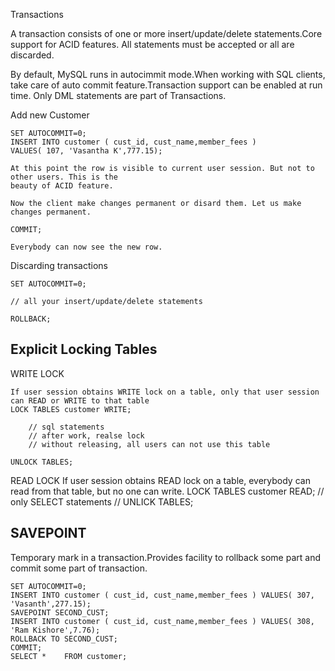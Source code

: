 Transactions

A transaction consists of one or more insert/update/delete statements.Core support for ACID features.
All statements must be accepted or all are discarded.

By default, MySQL runs in autocimmit mode.When working with SQL clients, take care of auto commit feature.Transaction support can be enabled at run time.
Only DML statements are part of Transactions.

Add new Customer

	SET AUTOCOMMIT=0;
	INSERT INTO customer ( cust_id, cust_name,member_fees )
	VALUES( 107, 'Vasantha K',777.15);	
	
	At this point the row is visible to current user session. But not to other users. This is the
	beauty of ACID feature.
	
	Now the client make changes permanent or disard them. Let us make changes permanent.
	
	COMMIT;
	
	Everybody can now see the new row.

Discarding transactions
	
	SET AUTOCOMMIT=0;
	
	// all your insert/update/delete statements
	
	ROLLBACK;
	

Explicit Locking Tables
-----------------------

WRITE LOCK
	
	If user session obtains WRITE lock on a table, only that user session can READ or WRITE to that table
	LOCK TABLES customer WRITE;
		
		// sql statements
		// after work, realse lock
		// without releasing, all users can not use this table
		
	UNLOCK TABLES;

READ LOCK
	If user session obtains READ lock on a table, everybody can read from that table, but no one can write.
	LOCK TABLES customer READ;
		// only SELECT statements
		//
	UNLICK TABLES;


SAVEPOINT
---------
Temporary mark in a transaction.Provides facility to rollback some part 
and commit some part of transaction.

	SET AUTOCOMMIT=0;
	INSERT INTO customer ( cust_id, cust_name,member_fees )	VALUES( 307, 'Vasanth',277.15);
	SAVEPOINT SECOND_CUST;
	INSERT INTO customer ( cust_id, cust_name,member_fees )	VALUES( 308, 'Ram Kishore',7.76);
	ROLLBACK TO SECOND_CUST;
	COMMIT;
	SELECT *	FROM customer;